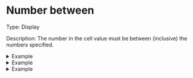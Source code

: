 # Number between

Type: Display

Description: The number in the cell value must be between (inclusive) the numbers specified.

<details>

<summary>Example</summary>

* Cell value: 0
* Rule values:
  * Min val: 1
  * Max val: 5
* Result: Rule fails, since value is less than min value.

</details>

<details>

<summary>Example</summary>

* Cell value: 1
* Rule values:
  * Min val: 1
  * Max val: 5
* Result: Rule passes, since value is between min and max value (inclusive)

</details>

<details>

<summary>Example</summary>

* Cell value: 5
* Rule values:
  * Min val: 1
  * Max val: 5
* Result: Rule passes, since value is between min and max value (inclusive)

</details>
